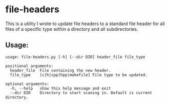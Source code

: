 # file-headers
This is a utility I wrote to update file headers to a standard file header for all files of a specific type within a directory and all subdirectories.

## Usage:
```
usage: file-headers.py [-h] [--dir DIR] header_file file_type

positional arguments:
  header_file  File containing the new header.
  file_type    [c|h|cpp|hpp|makefile] File type to be updated.

optional arguments:
  -h, --help   show this help message and exit
  --dir DIR    Directory to start scaning in. Default is current directory.
```

